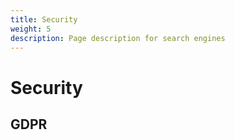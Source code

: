 ```yaml
---
title: Security
weight: 5
description: Page description for search engines
---
```


# Security

## GDPR
